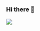 ### Hi there 👋

[![](https://markdown-videos-api.jorgenkh.no/youtube/{f-xavIP2Vms})](https://youtu.be/{f-xavIP2Vms})

<!--
**Darshan4114/Darshan4114** is a ✨ _special_ ✨ repository because its `README.md` (this file) appears on your GitHub profile.

Here are some ideas to get you started:

- 🔭 I’m currently working on ...
- 🌱 I’m currently learning ...
- 👯 I’m looking to collaborate on ...
- 🤔 I’m looking for help with ...
- 💬 Ask me about ...
- 📫 How to reach me: ...
- 😄 Pronouns: ...
- ⚡ Fun fact: ...
-->
